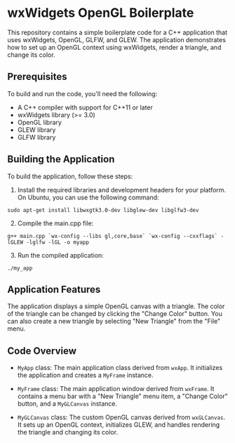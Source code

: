 # wxWidgets OpenGL Boilerplate

This repository contains a simple boilerplate code for a C++ application that uses wxWidgets, OpenGL, GLFW, and GLEW. The application demonstrates how to set up an OpenGL context using wxWidgets, render a triangle, and change its color.

## Prerequisites

To build and run the code, you'll need the following:

- A C++ compiler with support for C++11 or later
- wxWidgets library (>= 3.0)
- OpenGL library
- GLEW library
- GLFW library

## Building the Application

To build the application, follow these steps:

1. Install the required libraries and development headers for your platform. On Ubuntu, you can use the following command:

```
sudo apt-get install libwxgtk3.0-dev libglew-dev libglfw3-dev
```

2. Compile the main.cpp file:

```
g++ main.cpp `wx-config --libs gl,core,base` `wx-config --cxxflags` -lGLEW -lglfw -lGL -o myapp
```

3. Run the compiled application:

```
./my_app
```


## Application Features
The application displays a simple OpenGL canvas with a triangle. The color of the triangle can be changed by clicking the "Change Color" button. You can also create a new triangle by selecting "New Triangle" from the "File" menu.

## Code Overview

- `MyApp` class: The main application class derived from `wxApp`. It initializes the application and creates a `MyFrame` instance.

- `MyFrame` class: The main application window derived from `wxFrame`. It contains a menu bar with a "New Triangle" menu item, a "Change Color" button, and a `MyGLCanvas` instance.

- `MyGLCanvas` class: The custom OpenGL canvas derived from `wxGLCanvas`. It sets up an OpenGL context, initializes GLEW, and handles rendering the triangle and changing its color.